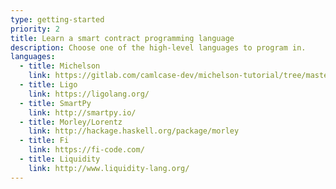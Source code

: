 ```yaml
---
type: getting-started
priority: 2
title: Learn a smart contract programming language
description: Choose one of the high-level languages to program in.
languages:
  - title: Michelson
    link: https://gitlab.com/camlcase-dev/michelson-tutorial/tree/master/01
  - title: Ligo
    link: https://ligolang.org/
  - title: SmartPy
    link: http://smartpy.io/
  - title: Morley/Lorentz
    link: http://hackage.haskell.org/package/morley
  - title: Fi
    link: https://fi-code.com/
  - title: Liquidity
    link: http://www.liquidity-lang.org/
---
```

